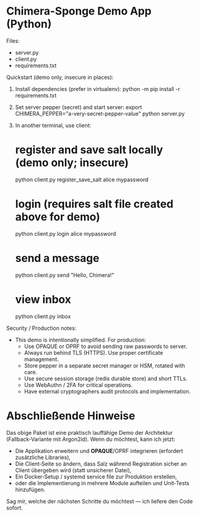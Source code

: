 # Chimera-Sponge Demo App (Python)

Files:
- server.py
- client.py
- requirements.txt

Quickstart (demo only, insecure in places):

1) Install dependencies (prefer in virtualenv):
   python -m pip install -r requirements.txt

2) Set server pepper (secret) and start server:
   export CHIMERA_PEPPER="a-very-secret-pepper-value"
   python server.py

3) In another terminal, use client:
   # register and save salt locally (demo only; insecure)
   python client.py register_save_salt alice mypassword

   # login (requires salt file created above for demo)
   python client.py login alice mypassword

   # send a message
   python client.py send "Hello, Chimera!"

   # view inbox
   python client.py inbox

Security / Production notes:
- This demo is intentionally simplified. For production:
  * Use OPAQUE or OPRF to avoid sending raw passwords to server.
  * Always run behind TLS (HTTPS). Use proper certificate management.
  * Store pepper in a separate secret manager or HSM, rotated with care.
  * Use secure session storage (redis durable store) and short TTLs.
  * Use WebAuthn / 2FA for critical operations.
  * Have external cryptographers audit protocols and implementation.


# Abschließende Hinweise

Das obige Paket ist eine praktisch lauffähige Demo der Architektur (Fallback-Variante mit Argon2id). Wenn du möchtest, kann ich jetzt:

- Die Applikation erweitern und **OPAQUE**/OPRF integrieren (erfordert zusätzliche Libraries),
- Die Client‑Seite so ändern, dass Salz während Registration sicher an Client übergeben wird (statt unsicherer Datei),
- Ein Docker‑Setup / systemd service file zur Produktion erstellen,
- oder die Implementierung in mehrere Module aufteilen und Unit‑Tests hinzufügen.

Sag mir, welche der nächsten Schritte du möchtest — ich liefere den Code sofort.

